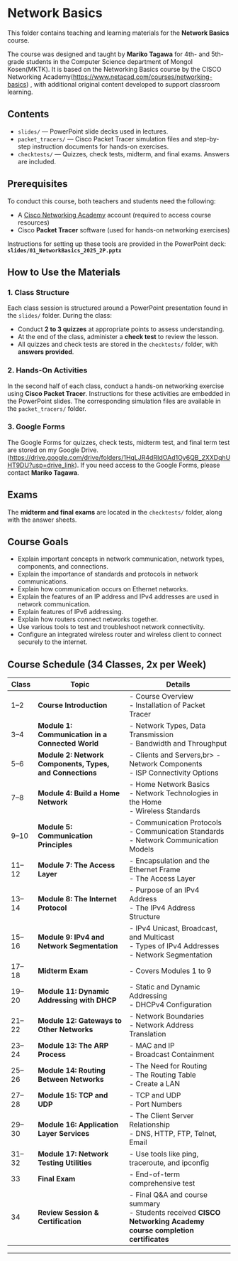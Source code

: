 # Network Basics

This folder contains teaching and learning materials for the **Network Basics** course.

The course was designed and taught by **Mariko Tagawa** for 4th- and 5th-grade students in the Computer Science department of Mongol Kosen(MKTK). It is based on the Networking Basics course by the CISCO Networking Academy(https://www.netacad.com/courses/networking-basics) , with additional original content developed to support classroom learning.

## Contents
- `slides/` — PowerPoint slide decks used in lectures.
- `packet_tracers/` — Cisco Packet Tracer simulation files and step-by-step instruction documents for hands-on exercises.
- `checktests/` — Quizzes, check tests, midterm, and final exams. Answers are included.

## Prerequisites
To conduct this course, both teachers and students need the following:

- A [Cisco Networking Academy](https://www.netacad.com/) account (required to access course resources)
- Cisco **Packet Tracer** software (used for hands-on networking exercises)

Instructions for setting up these tools are provided in the PowerPoint deck:  
**`slides/01_NetworkBasics_2025_2P.pptx`**

## How to Use the Materials

### 1. Class Structure

Each class session is structured around a PowerPoint presentation found in the `slides/` folder. During the class:

- Conduct **2 to 3 quizzes** at appropriate points to assess understanding.
- At the end of the class, administer a **check test** to review the lesson.
- All quizzes and check tests are stored in the `checktests/` folder, with **answers provided**.

### 2. Hands-On Activities

In the second half of each class, conduct a hands-on networking exercise using **Cisco Packet Tracer**. Instructions for these activities are embedded in the PowerPoint slides. The corresponding simulation files are available in the `packet_tracers/` folder.

### 3. Google Forms
The Google Forms for quizzes, check tests, midterm test, and final term test are stored on my Google Drive. (https://drive.google.com/drive/folders/1HqLJR4dRIdOAd1Oy6QB_2XXDqhUHT9DU?usp=drive_link). If you need access to the Google Forms, please contact **Mariko Tagawa**.


## Exams

The **midterm and final exams** are located in the `checktests/` folder, along with the answer sheets.

## Course Goals
- Explain important concepts in network communication, network types, components, and connections.
- Explain the importance of standards and protocols in network communications.
- Explain how communication occurs on Ethernet networks.
- Explain the features of an IP address and IPv4 addresses are used in network communication.
- Explain features of IPv6 addressing.
- Explain how routers connect networks together.
- Use various tools to test and troubleshoot network connectivity.
- Configure an integrated wireless router and wireless client to connect securely to the internet.

## Course Schedule (34 Classes, 2x per Week)

| Class | Topic | Details |
|-------|-------|---------|
| 1–2   | **Course Introduction** | - Course Overview<br>- Installation of Packet Tracer |
| 3–4   | **Module 1: Communication in a Connected World** | -  Network Types, Data Transmission<br> - Bandwidth and Throughput |
| 5–6   | **Module 2: Network Components, Types, and Connections** | - Clients and Servers,br> - Network Components<br> - ISP Connectivity Options |
| 7–8   | **Module 4: Build a Home Network** | - Home Network Basics<br> - Network Technologies in the Home<br> - Wireless Standards |
| 9–10  | **Module 5: Communication Principles** | - Communication Protocols<br> - Communication Standards<br> - Network Communication Models  |
| 11–12 | **Module 7: The Access Layer** | - Encapsulation and the Ethernet Frame<br> - The Access Layer |
| 13–14 | **Module 8: The Internet Protocol** | - Purpose of an IPv4 Address<br> - The IPv4 Address Structure  |
| 15–16 | **Module 9: IPv4 and Network Segmentation** | - IPv4 Unicast, Broadcast, and Multicast<br> - Types of IPv4 Addresses<br> - Network Segmentation |
| 17–18 | **Midterm Exam** | - Covers Modules 1 to 9 |
| 19–20 | **Module 11: Dynamic Addressing with DHCP** | - Static and Dynamic Addressing<br> - DHCPv4 Configuration |
| 21–22 | **Module 12: Gateways to Other Networks** | - Network Boundaries<br> - Network Address Translation |
| 23–24 | **Module 13: The ARP Process** | - MAC and IP<br> - Broadcast Containment |
| 25–26 | **Module 14: Routing Between Networks** | -  The Need for Routing<br> - The Routing Table<br> - Create a LAN |
| 27–28 | **Module 15: TCP and UDP** | -  TCP and UDP<br> - Port Numbers |
| 29–30 | **Module 16: Application Layer Services** | - The Client Server Relationship<br> - DNS, HTTP, FTP, Telnet, Email|
| 31–32 | **Module 17: Network Testing Utilities** | - Use tools like ping, traceroute, and ipconfig |
| 33    | **Final Exam** | - End-of-term comprehensive test |
| 34    |  **Review Session & Certification** | - Final Q&A and course summary<br>- Students received **CISCO Networking Academy course completion certificates** |
---
